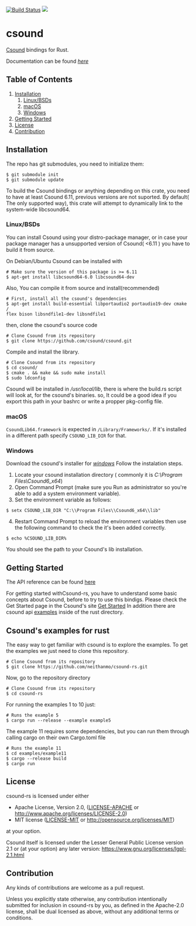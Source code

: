 [![Build Status](https://travis-ci.org/neithanmo/csound-rs.svg?branch=master)](https://travis-ci.org/neithanmo/csound-rs) [![](https://img.shields.io/crates/v/csound.svg)](https://crates.io/crates/csound) 
# csound

[Csound](https://csound.com/) bindings for Rust.

Documentation can be found [*here*](https://neithanmo.github.io/csound-rs/csound/)


## Table of Contents
1. [Installation](#installation)
   1. [Linux/BSDs](#installation-linux)
   1. [macOS](#installation-macos)
   1. [Windows](#installation-windows)
1. [Getting Started](#getting-started)
1. [License](#license)
1. [Contribution](#contribution)

<a name="installation"/>

## Installation

The repo has git submodules, you need to initialize them:

```
$ git submodule init
$ git submodule update
```

To build the Csound bindings or anything depending on this crate, you need to
have at least Csound 6.11, previous versions are not suported.
By default( The only supported way), this crate will attempt to dynamically link to the system-wide libcsound64.

<a name="installation-linux"/>

### Linux/BSDs

You can install Csound using your distro-package manager,
or in case your package manager has a unsupported version of Csound( <6.11 ) 
you have to build it from source.

On Debian/Ubuntu Csound can be installed with

```
# Make sure the version of this package is >= 6.11
$ apt-get install libcsound64-6.0 libcsound64-dev
```

Also, You can compile it from source and install(recommended)

```
# First, install all the csound's dependencies
$ apt-get install build-essential libportaudio2 portaudio19-dev cmake /
flex bison libsndfile1-dev libsndfile1
```
then, clone the csound's source code
```
# Clone Csound from its repository
$ git clone https://github.com/csound/csound.git
```
Compile and install the library.

```
# Clone Csound from its repository
$ cd csound/
$ cmake . && make && sudo make install
$ sudo ldconfig
```
Csound will be installed in */usr/local/lib*, there is where the build.rs script will look at, for the csound's binaries.
so, It could be a good idea if you export this path in your bashrc or write a propper pkg-config file.

<a name="installation-macos"/>

### macOS

`CsoundLib64.framework` is expected in `/Library/Frameworks/`. If it's installed
in a different path specify `CSOUND_LIB_DIR` for that.

<a name="installation-windows"/>

### Windows

Download the csound's installer for [*windows*](https://github.com/csound/csound/releases/download/6.12.2/Csound6.12.0-Windows_x64-installer.exe)
Follow the instalation steps. 
1. Locate your csound installation directory ( commonly it is *C:\\Program Files\\Csound6_x64*)
2. Open Command Prompt (make sure you Run as administrator so you're able to add a system environment variable).
3. Set the environment variable as follows:
```
$ setx CSOUND_LIB_DIR "C:\\Program Files\\Csound6_x64\\lib"
```
4. Restart Command Prompt to reload the environment variables then use the following command to check the it's been added correctly.
```
$ echo %CSOUND_LIB_DIR%
```
You should see the path to your Csound's lib installation. 


<a name="getting-started"/>

## Getting Started

The API reference can be found
[here](https://csound.com/docs/api/index.html)

For getting started withCsound-rs, you have to understand some basic concepts about Csound, before to try to use this
bindigs. Please check the Get Started page in the Csound's site
[Get Started](https://csound.com/get-started.html)
In addition there are csound api [examples](https://github.com/csound/csoundAPI_examples) inside of the rust directory.

<a name="license"/>

## Csound's examples for rust
The easy way to get familiar with csound is to explore the examples. To get the examples we just need to clone this repository.
```
# Clone Csound from its repository
$ git clone https://github.com/neithanmo/csound-rs.git
```
Now, go to the repository directory
```
# Clone Csound from its repository
$ cd csound-rs
```
For running the examples 1 to 10 just:
```
# Runs the example 5
$ cargo run --release --example example5
```
The  example 11 requires some dependencies, but you can run them through calling cargo on their own Cargo.toml file
```
# Runs the example 11
$ cd examples/example11
$ cargo --release build
$ cargo run
```
## License

csound-rs is licensed under either
* Apache License, Version 2.0, ([LICENSE-APACHE](LICENSE-APACHE) or
  http://www.apache.org/licenses/LICENSE-2.0)
* MIT license ([LICENSE-MIT](LICENSE-MIT) or
  http://opensource.org/licenses/MIT)

 at your option.

 Csound itself is licensed under the Lesser General Public License version
 2.1 or (at your option) any later version:
 https://www.gnu.org/licenses/lgpl-2.1.html

 <a name="contribution"/>

 ## Contribution

 Any kinds of contributions are welcome as a pull request.

 Unless you explicitly state otherwise, any contribution intentionally submitted
 for inclusion in csound-rs by you, as defined in the Apache-2.0 license, shall be
 dual licensed as above, without any additional terms or conditions.
